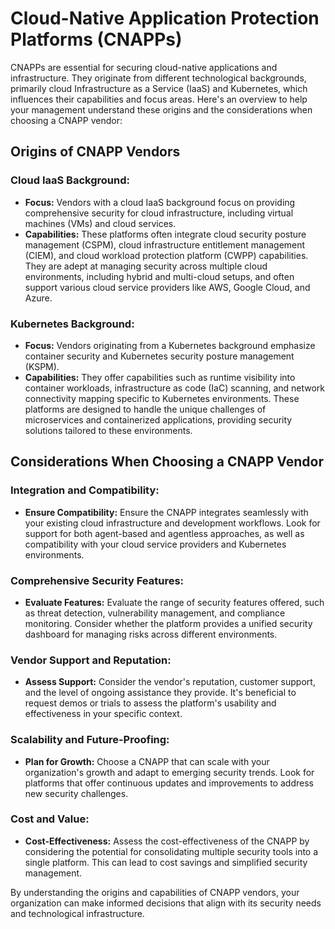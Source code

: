 # Cloud-Native Application Protection Platforms (CNAPPs)

CNAPPs are essential for securing cloud-native applications and infrastructure. They originate from different technological backgrounds, primarily cloud Infrastructure as a Service (IaaS) and Kubernetes, which influences their capabilities and focus areas. Here's an overview to help your management understand these origins and the considerations when choosing a CNAPP vendor:

## Origins of CNAPP Vendors

### Cloud IaaS Background:
- **Focus:** Vendors with a cloud IaaS background focus on providing comprehensive security for cloud infrastructure, including virtual machines (VMs) and cloud services.
- **Capabilities:** These platforms often integrate cloud security posture management (CSPM), cloud infrastructure entitlement management (CIEM), and cloud workload protection platform (CWPP) capabilities. They are adept at managing security across multiple cloud environments, including hybrid and multi-cloud setups, and often support various cloud service providers like AWS, Google Cloud, and Azure.

### Kubernetes Background:
- **Focus:** Vendors originating from a Kubernetes background emphasize container security and Kubernetes security posture management (KSPM).
- **Capabilities:** They offer capabilities such as runtime visibility into container workloads, infrastructure as code (IaC) scanning, and network connectivity mapping specific to Kubernetes environments. These platforms are designed to handle the unique challenges of microservices and containerized applications, providing security solutions tailored to these environments.

## Considerations When Choosing a CNAPP Vendor

### Integration and Compatibility:
- **Ensure Compatibility:** Ensure the CNAPP integrates seamlessly with your existing cloud infrastructure and development workflows. Look for support for both agent-based and agentless approaches, as well as compatibility with your cloud service providers and Kubernetes environments.

### Comprehensive Security Features:
- **Evaluate Features:** Evaluate the range of security features offered, such as threat detection, vulnerability management, and compliance monitoring. Consider whether the platform provides a unified security dashboard for managing risks across different environments.

### Vendor Support and Reputation:
- **Assess Support:** Consider the vendor's reputation, customer support, and the level of ongoing assistance they provide. It's beneficial to request demos or trials to assess the platform's usability and effectiveness in your specific context.

### Scalability and Future-Proofing:
- **Plan for Growth:** Choose a CNAPP that can scale with your organization's growth and adapt to emerging security trends. Look for platforms that offer continuous updates and improvements to address new security challenges.

### Cost and Value:
- **Cost-Effectiveness:** Assess the cost-effectiveness of the CNAPP by considering the potential for consolidating multiple security tools into a single platform. This can lead to cost savings and simplified security management.

By understanding the origins and capabilities of CNAPP vendors, your organization can make informed decisions that align with its security needs and technological infrastructure.

